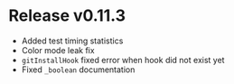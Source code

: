 # Release v0.11.3

- Added test timing statistics
- Color mode leak fix
- `gitInstallHook` fixed error when hook did not exist yet
- Fixed `_boolean` documentation
